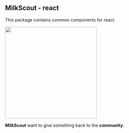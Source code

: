 ## MilkScout - react

This package contains common components for react.


<img src="https://assets.milkscout.eu/logo/logo.svg" width="300px" />

**MilkScout** want to give something back to the **community**.

